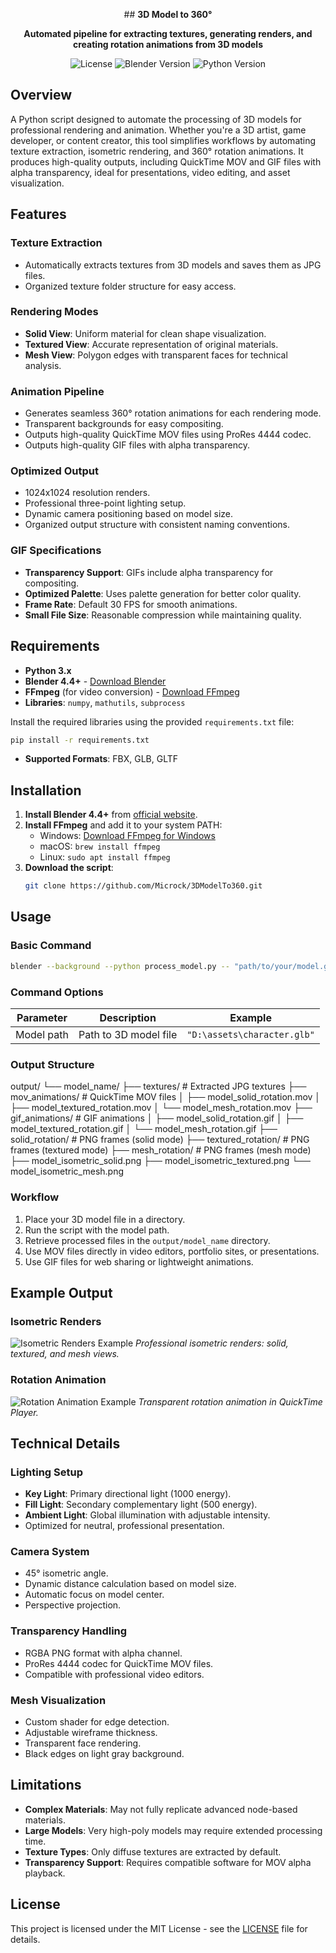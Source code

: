 <div align="center">

<p>
##	<strong>3D Model to 360°</strong>
</p>
<p>
	<strong>Automated pipeline for extracting textures, generating renders, and creating rotation animations from 3D models</strong>
</p>

<p>
	<img src="https://img.shields.io/badge/License-MIT-blue?style=for-the-badge" alt="License">
	<img src="https://img.shields.io/badge/Blender-4.4+-orange?style=for-the-badge" alt="Blender Version">
	<img src="https://img.shields.io/badge/Python-3.9+-yellow?style=for-the-badge" alt="Python Version">
</p>

</div>

## Overview

A Python script designed to automate the processing of 3D models for professional rendering and animation. Whether you're a 3D artist, game developer, or content creator, this tool simplifies workflows by automating texture extraction, isometric rendering, and 360° rotation animations. It produces high-quality outputs, including QuickTime MOV and GIF files with alpha transparency, ideal for presentations, video editing, and asset visualization.

## Features

###  Texture Extraction
- Automatically extracts textures from 3D models and saves them as JPG files.
- Organized texture folder structure for easy access.

###  Rendering Modes
- **Solid View**: Uniform material for clean shape visualization.
- **Textured View**: Accurate representation of original materials.
- **Mesh View**: Polygon edges with transparent faces for technical analysis.

###  Animation Pipeline
- Generates seamless 360° rotation animations for each rendering mode.
- Transparent backgrounds for easy compositing.
- Outputs high-quality QuickTime MOV files using ProRes 4444 codec.
- Outputs high-quality GIF files with alpha transparency.

###  Optimized Output
- 1024x1024 resolution renders.
- Professional three-point lighting setup.
- Dynamic camera positioning based on model size.
- Organized output structure with consistent naming conventions.

### GIF Specifications
- **Transparency Support**: GIFs include alpha transparency for compositing.
- **Optimized Palette**: Uses palette generation for better color quality.
- **Frame Rate**: Default 30 FPS for smooth animations.
- **Small File Size**: Reasonable compression while maintaining quality.

## Requirements

- **Python 3.x**
- **Blender 4.4+** - [Download Blender](https://www.blender.org/download/)
- **FFmpeg** (for video conversion) - [Download FFmpeg](https://ffmpeg.org/download.html)
- **Libraries**: `numpy`, `mathutils`, `subprocess`

Install the required libraries using the provided `requirements.txt` file:
```bash
pip install -r requirements.txt
```

- **Supported Formats**: FBX, GLB, GLTF

## Installation

1. **Install Blender 4.4+** from [official website](https://www.blender.org/download/).
2. **Install FFmpeg** and add it to your system PATH:
   - Windows: [Download FFmpeg for Windows](https://www.gyan.dev/ffmpeg/builds/)
   - macOS: `brew install ffmpeg`
   - Linux: `sudo apt install ffmpeg`
3. **Download the script**:
   ```bash
   git clone https://github.com/Microck/3DModelTo360.git
   ```

## Usage

### Basic Command
```bash
blender --background --python process_model.py -- "path/to/your/model.glb"
```

### Command Options
| Parameter | Description | Example |
|-----------|-------------|---------|
| Model path | Path to 3D model file | `"D:\assets\character.glb"` |

### Output Structure
output/
└── model_name/
├── textures/              # Extracted JPG textures
├── mov_animations/        # QuickTime MOV files
│   ├── model_solid_rotation.mov
│   ├── model_textured_rotation.mov
│   └── model_mesh_rotation.mov
├── gif_animations/        # GIF animations
│   ├── model_solid_rotation.gif
│   ├── model_textured_rotation.gif
│   └── model_mesh_rotation.gif
├── solid_rotation/        # PNG frames (solid mode)
├── textured_rotation/     # PNG frames (textured mode)
├── mesh_rotation/         # PNG frames (mesh mode)
├── model_isometric_solid.png
├── model_isometric_textured.png
└── model_isometric_mesh.png

### Workflow
1. Place your 3D model file in a directory.
2. Run the script with the model path.
3. Retrieve processed files in the `output/model_name` directory.
4. Use MOV files directly in video editors, portfolio sites, or presentations.
5. Use GIF files for web sharing or lightweight animations.

## Example Output

### Isometric Renders
![Isometric Renders Example](https://via.placeholder.com/1024x300/333333/ffffff?text=Solid+Textured+Mesh+Renders)
*Professional isometric renders: solid, textured, and mesh views.*

### Rotation Animation
![Rotation Animation Example](https://via.placeholder.com/1024x300/333333/ffffff?text=360°+Rotation+Animation)
*Transparent rotation animation in QuickTime Player.*

## Technical Details

### Lighting Setup
- **Key Light**: Primary directional light (1000 energy).
- **Fill Light**: Secondary complementary light (500 energy).
- **Ambient Light**: Global illumination with adjustable intensity.
- Optimized for neutral, professional presentation.

### Camera System
- 45° isometric angle.
- Dynamic distance calculation based on model size.
- Automatic focus on model center.
- Perspective projection.

### Transparency Handling
- RGBA PNG format with alpha channel.
- ProRes 4444 codec for QuickTime MOV files.
- Compatible with professional video editors.

### Mesh Visualization
- Custom shader for edge detection.
- Adjustable wireframe thickness.
- Transparent face rendering.
- Black edges on light gray background.

## Limitations

- **Complex Materials**: May not fully replicate advanced node-based materials.
- **Large Models**: Very high-poly models may require extended processing time.
- **Texture Types**: Only diffuse textures are extracted by default.
- **Transparency Support**: Requires compatible software for MOV alpha playback.

## License

This project is licensed under the MIT License - see the [LICENSE](LICENSE) file for details.
